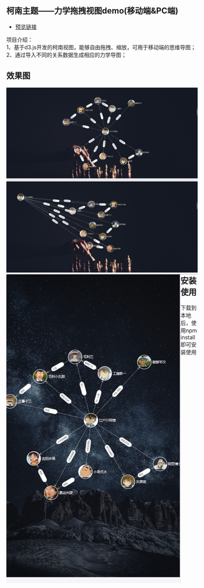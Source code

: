 ## 柯南主题——力学拖拽视图demo(移动端&PC端)

* [预览链接](http://123.57.24.197/drag)

项目介绍：<br>
1、基于d3.js开发的柯南视图，能够自由拖拽、缩放，可用于移动端的思维导图；<br>
2、通过导入不同的关系数据生成相应的力学导图；<br>

## 效果图

![image](public/image/效果图1.png)
<img src="./public/image/效果图3.png" align="left" >
<img src="./public/image/效果图2.png" align="left" >
<br><br>

## 安装使用

下载到本地后，使用npm install即可安装使用
